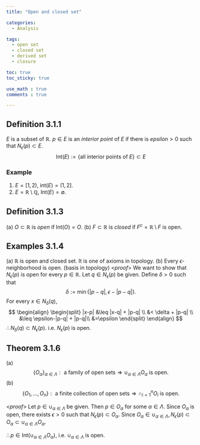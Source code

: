 ```yaml
---
title: "Open and closed set"

categories:
  - Analysis

tags:
  - open set
  - closed set
  - derived set
  - closure

toc: true
toc_sticky: true

use_math : true
comments : true

---
```


## Definition 3.1.1
$E$ is a subset of $\mathbb{R}$. $p\in E$ is an *interior point* of $E$ if  there is $epsilon >0$ such that $N_{\epsilon} (p) \subset E$.
$$\text{Int}(E) := \{\text{all interior points of } E\} \subset E$$

### Example
1. $E=[1,2)$, $\text{int}(E) = (1,2]$.
2. $E =\mathbb{R} \setminus \mathbb{Q}$, $\text{Int}(E) = \emptyset$.


## Definition 3.1.3
(a) $O \subset \mathbb{R}$ is *open* if $\text{Int}(O) = O.$
(b) $F \subset \mathbb{R}$ is *closed* if $F^c = \mathbb{R}\setminus F$ is open.

## Examples 3.1.4
(a) $\mathbb{R}$ is open and closed set. It is one of axioms in topology.
(b) Every $\epsilon$-neighborhood is open. (basis in topology)
<*proof*>
We want to show that $N_\epsilon (p)$ is open for every $p \in \mathbb{R}$.  Let $q \in N_\epsilon (p)$ be given. Define $\delta >0$ such that
$$\delta := \min\{ |p-q|, \epsilon - |p-q|\}.$$
For every $x \in N_\delta (q)$,
$$
\begin{align}
\begin{split}
|x-p| &\leq |x-q| + |p-q| \\
&< \delta + |p-q| \\
&\leq \epsilon-|p-q| + |p-q|\\
&=\epsilon
\end{split}
\end{align}
$$
$\therefore N_\delta (q) \subset N_\epsilon (p)$. i.e. $N_\epsilon (p)$ is open.
$$\tag*{$\square$}$$

## Theorem 3.1.6 
(a) $$\{O_\alpha \}_{\alpha \in \Lambda}: \text{ a family of open sets}\Rightarrow \cup_{\alpha \in \Lambda}O_\alpha \text{ is open.}  $$
(b) $$\{O_1, \ldots, O_n \}: \text{ a finite collection of open sets} \Rightarrow \cap_{i=1}^n O_i \text{ is open}.$$

<*proof*>
Let $p\in \cup_{\alpha \in \Lambda}$ be given. Then $p \in O_\alpha$ for some $\alpha \in \Lambda.$ Since $O_\alpha$ is open, there exists $\epsilon>0$ such that $N_\epsilon (p) \subset O_\alpha.$ Since $O_\alpha \in \cup_{\alpha \in \Lambda}, N_\epsilon (p) \subset O_\alpha \subset \cup_{\alpha \in \Lambda}O_\alpha.$

$\therefore p\in \text{Int}(\cup_{\alpha \in \Lambda}O_\alpha)$, i.e. $\cup_{\alpha \in \Lambda}$ is open.
